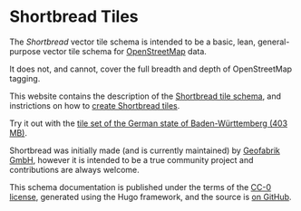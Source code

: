 # Shortbread Tiles

The *Shortbread* vector tile schema is intended to be a basic, lean, general-purpose vector
tile schema for [OpenStreetMap](https://www.openstreetmap.org/) data.

It does not, and cannot, cover the full breadth and depth of OpenStreetMap tagging.

This website contains the description of the [Shortbread tile schema](/schema), and instrictions on how to [create Shortbread tiles](/make-vectortiles/).

Try it out with the [tile set of the German state of Baden-Württemberg (403 MB)](/shortbread-examples/shortbread-baden-wuerttemberg.zip).

Shortbread was initially made (and is currently maintained) by [Geofabrik GmbH](https://www.geofabrik.de/), however it is intended to be a true community project and contributions are always welcome.

This schema documentation is published under the terms of the [CC-0 license](https://creativecommons.org/public-domain/cc0/), generated using the Hugo framework, and the source is [on GitHub](https://github.com/geofabrik/shortbread-docs).

